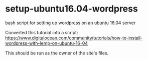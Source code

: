 # setup-ubuntu16.04-wordpress
bash script for setting up wordpress on an ubuntu 16.04 server

Converted this tutorial into a script: 
https://www.digitalocean.com/community/tutorials/how-to-install-wordpress-with-lemp-on-ubuntu-16-04

This should be run as the owner of the site's files.